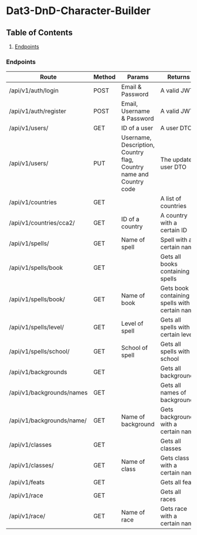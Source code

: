 # Dat3-DnD-Character-Builder

## Table of Contents

1. [Endpoints](#endpoints)

### Endpoints

| Route                     | Method | Params                                                             | Returns                                         |
| ------------------------- | ------ | ------------------------------------------------------------------ | ----------------------------------------------- |
| /api/v1/auth/login        | POST   | Email & Password                                                   | A valid JWT                                     |
| /api/v1/auth/register     | POST   | Email, Username & Password                                         | A valid JWT                                     |
| /api/v1/users/            | GET    | ID of a user                                                       | A user DTO                                      |
| /api/v1/users/            | PUT    | Username, Description, Country flag, Country name and Country code | The updated user DTO                            |
| /api/v1/countries         | GET    |                                                                    | A list of countries                             |
| /api/v1/countries/cca2/   | GET    | ID of a country                                                    | A country with a certain ID                     |
| /api/v1/spells/           | GET    | Name of spell                                                      | Spell with a certain name                       |
| /api/v1/spells/book       | GET    |                                                                    | Gets all books containing spells                |
| /api/v1/spells/book/      | GET    | Name of book                                                       | Gets book containing spells with a certain name |
| /api/v1/spells/level/     | GET    | Level of spell                                                     | Gets all spells with a certain level            |
| /api/v1/spells/school/    | GET    | School of spell                                                    | Gets all spells with a school                   |
| /api/v1/backgrounds       | GET    |                                                                    | Gets all backgrounds                            |
| /api/v1/backgrounds/names | GET    |                                                                    | Gets all names of backgrounds                   |
| /api/v1/backgrounds/name/ | GET    | Name of background                                                 | Gets background with a certain name             |
| /api/v1/classes           | GET    |                                                                    | Gets all classes                                |
| /api/v1/classes/          | GET    | Name of class                                                      | Gets class with a certain name                  |
| /api/v1/feats             | GET    |                                                                    | Gets all feats                                  |
| /api/v1/race              | GET    |                                                                    | Gets all races                                  |
| /api/v1/race/             | GET    | Name of race                                                       | Gets race with a certain name                   |
